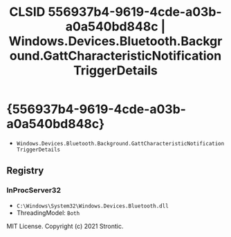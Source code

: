 ﻿---
title: "CLSID 556937b4-9619-4cde-a03b-a0a540bd848c | Windows.Devices.Bluetooth.Background.GattCharacteristicNotificationTriggerDetails"
excerpt: What is COM-Object CLSID 556937b4-9619-4cde-a03b-a0a540bd848c?
---

# {556937b4-9619-4cde-a03b-a0a540bd848c}

* `Windows.Devices.Bluetooth.Background.GattCharacteristicNotificationTriggerDetails`

## Registry


### InProcServer32

* `C:\Windows\System32\Windows.Devices.Bluetooth.dll`
* ThreadingModel: `Both`

MIT License. Copyright (c) 2021 Strontic.


